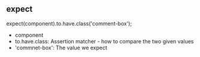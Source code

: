 ## expect

expect(component).to.have.class('comment-box');
- component
- to.have.class: Assertion matcher - how to compare the two given values
- 'commnet-box': The value we expect
